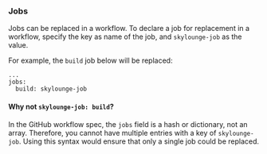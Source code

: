 ### Jobs

Jobs can be replaced in a workflow. To declare a job for replacement in a workflow, specify the key as name of the job, and `skylounge-job` as the value.

For example, the `build` job below will be replaced:

```
...
jobs:
  build: skylounge-job
```

#### Why not `skylounge-job: build`?

In the GitHub workflow spec, the `jobs` field is a hash or dictionary, not an array. Therefore, you cannot have multiple entries with a key of `skylounge-job`. Using this syntax would ensure that only a single job could be replaced.

